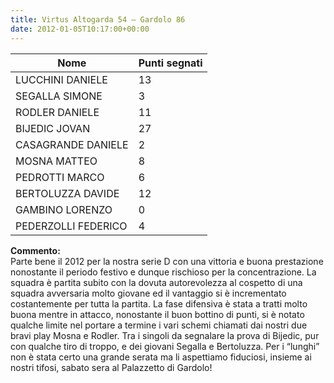 ```yaml
---
title: Virtus Altogarda 54 – Gardolo 86
date: 2012-01-05T10:17:00+00:00
---
```

| **Nome** | **Punti segnati** |
| -------- | ----------------- |
| LUCCHINI DANIELE | 13 |
| SEGALLA SIMONE | 3 |
| RODLER DANIELE | 11 |
| BIJEDIC JOVAN | 27 |
| CASAGRANDE DANIELE | 2 |
| MOSNA MATTEO | 8 |
| PEDROTTI MARCO | 6 |
| BERTOLUZZA DAVIDE | 12 |
| GAMBINO LORENZO | 0 |
| PEDERZOLLI FEDERICO | 4 |

**Commento:**  
Parte bene il 2012 per la nostra serie D con una vittoria e buona prestazione nonostante il periodo festivo e dunque rischioso per la concentrazione. La squadra è partita subito con la dovuta autorevolezza al cospetto di una squadra avversaria molto giovane ed il vantaggio si è incrementato costantemente per tutta la partita. La fase difensiva è stata a tratti molto buona mentre in attacco, nonostante il buon bottino di punti, si è notato qualche limite nel portare a termine i vari schemi chiamati dai nostri due bravi play Mosna e Rodler. Tra i singoli da segnalare la prova di Bijedic, pur con qualche tiro di troppo, e dei giovani Segalla e Bertoluzza. Per i “lunghi” non è stata certo una grande serata ma li aspettiamo fiduciosi, insieme ai nostri tifosi, sabato sera al Palazzetto di Gardolo!